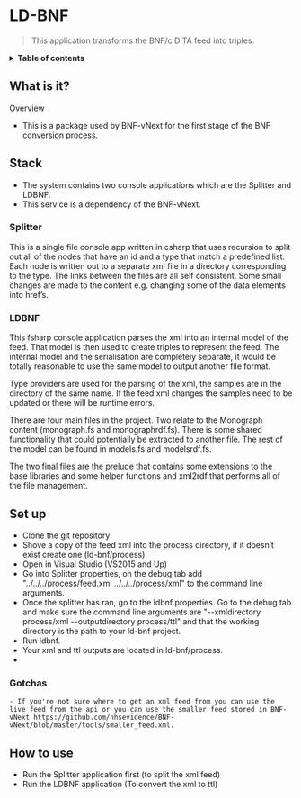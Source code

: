 # LD-BNF
  
 > This application transforms the BNF/c DITA feed into triples.
 
<details>
<summary><strong>Table of contents</strong></summary>
<!-- START doctoc generated TOC please keep comment here to allow auto update -->
<!-- DON'T EDIT THIS SECTION, INSTEAD RE-RUN doctoc TO UPDATE -->


- [What is it?](#what-is-it)
- [Stack](#stack)
  - [Splitter](#splitter)
  - [LDBNF](#ldbnf)
- [Set up](#set-up)
  - [Gotchas](#gotchas)
- [How to use](#how-to-use)

<!-- END doctoc generated TOC please keep comment here to allow auto update -->
</details>
  
## What is it?
Overview
- This is a package used by BNF-vNext for the first stage of the BNF conversion process.  


  
## Stack
- The system contains two console applications which are the Splitter and LDBNF.
- This service is a dependency of the BNF-vNext. 

### Splitter 
This is a single file console app written in csharp that uses recursion to split out all of the nodes that have an id and a type that match a predefined list. Each node is written out to a separate xml file in a directory corresponding to the type. The links between the files are all self consistent. Some small changes are made to the content e.g. changing some of the data elements into href’s.

### LDBNF
This fsharp console application parses the xml into an internal model of the feed. That model is then used to create triples to represent the feed. The internal model and the serialisation are completely separate, it would be totally reasonable to use the same model to output another file format.

Type providers are used for the parsing of the xml, the samples are in the directory of the same name. If the feed xml changes the samples need to be updated or there will be runtime errors.

There are four main files in the project. Two relate to the Monograph content (monograph.fs and monographrdf.fs). There is some shared functionality that could potentially be extracted to another file. The rest of the model can be found in models.fs and modelsrdf.fs.

The two final files are the prelude that contains some extensions to the base libraries and some helper functions and xml2rdf that performs all of the file management.
  
## Set up
- Clone the git repository 
- Shove a copy of the feed xml into the process directory, if it doesn’t exist create one (ld-bnf/process)
- Open in Visual Studio (VS2015 and Up) 
- Go into Splitter properties, on the debug tab add "../../../process/feed.xml ../../../process/xml" to the command line arguments. 
- Once the splitter has ran, go to the ldbnf properties. Go to the debug tab and make sure the command line arguments are "--xmldirectory process/xml --outputdirectory process/ttl" and that the working directory is the path to your ld-bnf project. 
- Run ldbnf.
- Your xml and ttl outputs are located in ld-bnf/process.
-  
### Gotchas
    - If you're not sure where to get an xml feed from you can use the live feed from the api or you can use the smaller feed stored in BNF-vNext https://github.com/nhsevidence/BNF-vNext/blob/master/tools/smaller_feed.xml.
  
## How to use
- Run the Splitter application first (to split the xml feed)
- Run the LDBNF application (To convert the xml to ttl)
 